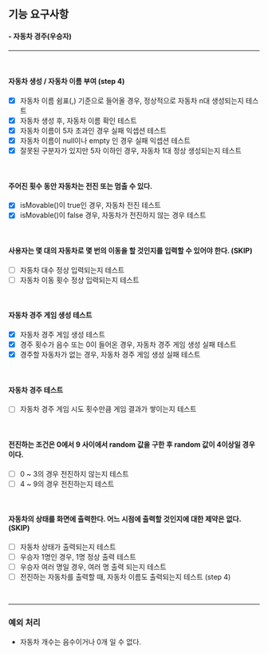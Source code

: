 ## 기능 요구사항
#### - 자동차 경주(우승자)
<hr />
<br />

#### 자동차 생성 / 자동차 이름 부여 (step 4)
- [X] 자동차 이름 쉼표(,) 기준으로 들어올 경우, 정상적으로 자동차 n대 생성되는지 테스트
- [X] 자동차 생성 후, 자동차 이름 확인 테스트
- [X] 자동차 이름이 5자 초과인 경우 실패 익셉션 테스트
- [X] 자동차 이름이 null이나 empty 인 경우 실패 익셉션 테스트
- [X] 잘못된 구분자가 있지만 5자 이하인 경우, 자동차 1대 정상 생성되는지 테스트

<br />

#### 주어진 횟수 동안 자동차는 전진 또는 멈출 수 있다.
- [X] isMovable()이 true인 경우, 자동차 전진 테스트
- [X] isMovable()이 false 경우, 자동차가 전진하지 않는 경우 테스트

<br />

#### 사용자는 몇 대의 자동차로 몇 번의 이동을 할 것인지를 입력할 수 있어야 한다. (SKIP)
- [ ] 자동차 대수 정상 입력되는지 테스트
- [ ] 자동차 이동 횟수 정상 입력되는지 테스트

<br />

#### 자동차 경주 게임 생성 테스트
- [X] 자동차 경주 게임 생성 테스트
- [X] 경주 횟수가 음수 또는 0이 들어온 경우, 자동차 경주 게임 생성 실패 테스트
- [X] 경주할 자동차가 없는 경우, 자동차 경주 게임 생성 실패 테스트

<br />

#### 자동차 경주 테스트
- [ ] 자동차 경주 게임 시도 횟수만큼 게임 결과가 쌓이는지 테스트

<br />

#### 전진하는 조건은 0에서 9 사이에서 random 값을 구한 후 random 값이 4이상일 경우이다.
- [ ] 0 ~ 3의 경우 전진하지 않는지 테스트
- [ ] 4 ~ 9의 경우 전진하는지 테스트

<br />

#### 자동차의 상태를 화면에 출력한다. 어느 시점에 출력할 것인지에 대한 제약은 없다. (SKIP)
- [ ] 자동차 상태가 출력되는지 테스트
- [ ] 우승자 1명인 경우, 1명 정상 출력 테스트
- [ ] 우승자 여러 명일 경우, 여러 명 출력 되는지 테스트
- [ ] 전진하는 자동차를 출력할 때, 자동차 이름도 출력되는지 테스트 (step 4)

<br />

<hr />

### 예외 처리
- 자동차 개수는 음수이거나 0개 일 수 없다.

<br />

